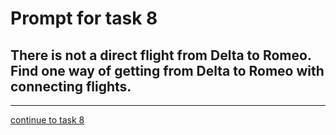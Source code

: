 # Prompt for task 8

## There is not a direct flight from Delta to Romeo. Find one way of getting from Delta to Romeo with connecting flights.

---

[continue to task 8](./task8-t.html)
